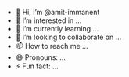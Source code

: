 - 👋 Hi, I’m @amit-immanent
- 👀 I’m interested in ...
- 🌱 I’m currently learning ...
- 💞️ I’m looking to collaborate on ...
- 📫 How to reach me ...
- 😄 Pronouns: ...
- ⚡ Fun fact: ...

<!---
amit-immanent/amit-immanent is a ✨ special ✨ repository because its `README.md` (this file) appears on your GitHub profile.
You can click the Preview link to take a look at your changes.
--->
